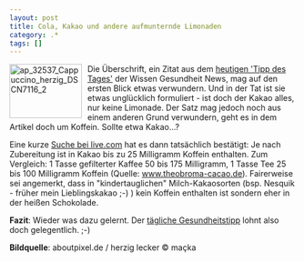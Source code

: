 ```yaml
---
layout: post
title: Cola, Kakao und andere aufmunternde Limonaden
category: .*
tags: []
---
```

<p>
<img style="margin: 0px 10px 0px 0px; border: 0px" src="http://anheledirwp.blob.core.windows.net/wordpress/2008/02/ap_32537_Cappuccino_herzig_DSCN7116_2_3.jpg" border="0" alt="ap_32537_Cappuccino_herzig_DSCN7116_2" width="127" height="95" align="left" /> Die &Uuml;berschrift, ein Zitat aus dem <a href="http://www.wissen-gesundheit.de/weather.asp?did0=2022&amp;did1=2034&amp;wptid=3&amp;wpid=7606" target="_blank">heutigen &#39;Tipp des Tages&#39;</a> der Wissen Gesundheit News, mag auf den ersten Blick etwas verwundern. Und in der Tat ist sie etwas ungl&uuml;cklich formuliert - ist doch der Kakao alles, nur keine Limonade. Der Satz mag jedoch noch aus einem anderen Grund verwundern, geht es in dem Artikel doch um Koffein. Sollte etwa Kakao...?
</p>
<p>
Eine kurze <a href="http://search.live.com/results.aspx?q=kakao+koffein" target="_blank">Suche bei live.com</a> hat es dann tats&auml;chlich best&auml;tigt: Je nach Zubereitung ist in Kakao bis zu 25 Milligramm Koffein enthalten. Zum Vergleich: 1 Tasse gefilterter Kaffee 50 bis 175 Milligramm, 1 Tasse Tee 25 bis 100 Milligramm Koffein (Quelle: <a href="http://www.theobroma-cacao.de" target="_blank">www.theobroma-cacao.de</a>). Fairerweise sei angemerkt, dass in &quot;kindertauglichen&quot; Milch-Kakaosorten (bsp. Nesquik - fr&uuml;her mein Lieblingskakao ;-) ) kein Koffein enthalten ist sondern eher in der hei&szlig;en Schokolade.
</p>
<p>
<strong>Fazit</strong>: Wieder was dazu gelernt. Der <a href="http://www.wissen-gesundheit.de/newsletter.asp" target="_blank">t&auml;gliche Gesundheitstipp</a> lohnt also doch gelegentlich. ;-)
</p>
<p>
<strong>Bildquelle</strong>: <a style="text-decoration: none" href="http://www.aboutpixel.de" target="_blank">aboutpixel.de</a> / <a style="text-decoration: none" href="http://www.aboutpixel.de/index.php4?toppage=imagedetails&image;_id=32537" target="_blank">herzig lecker</a> &copy; <a style="text-decoration: none" href="http://www.aboutpixel.de/index.php4?toppage=imagebank&amp;subpage=member&amp;user_id=18136" target="_blank">ma&ccedil;ka</a>
</p>
